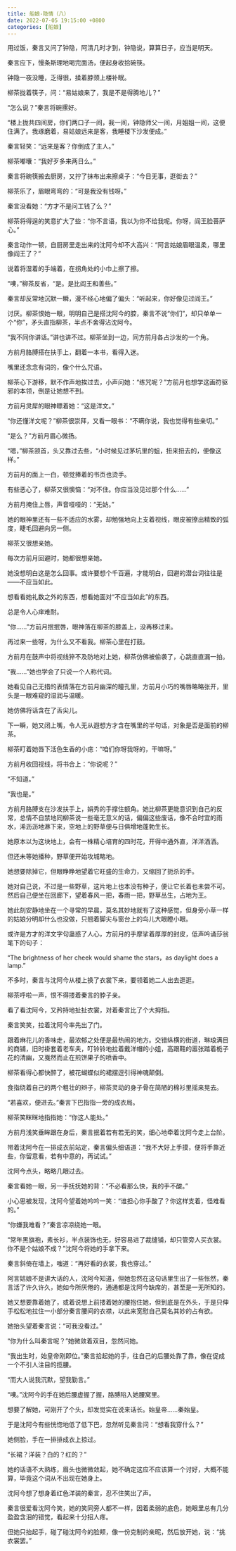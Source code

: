 ```yaml
---
title: 船娘-隐情（八）
date: 2022-07-05 19:15:00 +0800
categories: [船娘]
---
```


用过饭，秦言又问了钟隐，阿清几时才到，钟隐说，算算日子，应当是明天。

秦言应下，慢条斯理地喝完面汤，便起身收拾碗筷。

钟隐一夜没睡，乏得很，揉着脖颈上楼补眠。

柳茶拢着筷子，问：“易姑娘来了，我是不是得腾地儿？”

“怎么说？”秦言将碗摞好。

“楼上拢共四间房，你们两口子一间，我一间，钟隐师父一间，月姐姐一间，这便住满了。我琢磨着，易姑娘远来是客，我睡楼下沙发便成。”

秦言轻笑：“远来是客？你倒成了主人。”

柳茶嘟囔：“我好歹多来两日么。”

秦言将碗筷搬去厨房，又拧了抹布出来擦桌子：“今日无事，逛街去？”

柳茶乐了，眉眼弯弯的：“可是我没有钱呀。”

秦言没看她：“方才不是问工钱了么？”

柳茶将得逞的笑意扩大了些：“你不言语，我以为你不给我呢。你呀，阎王脸菩萨心。”

秦言动作一顿，自厨房里走出来的沈阿今却不大高兴：“阿言姑娘眉眼温柔，哪里像阎王了？”

说着将湿着的手端着，在拐角处的小巾上擦了擦。

“噢，”柳茶反省，“是。是比阎王和善些。”

秦言却反常地沉默一瞬，漫不经心地偏了偏头：“听起来，你好像见过阎王。”

讨厌。柳茶恨她一眼，明明自己是搭沈阿今的腔，秦言不说“你们”，却只单单一个“你”，矛头直指柳茶，半点不舍得沾沈阿今。

“我不同你讲话。”讲也讲不过。柳茶坐到一边，同方前月各占沙发的一个角。

方前月胳膊搭在扶手上，翻着一本书，看得入迷。

嘴里还念念有词的，像个什么咒语。

柳茶心下游移，默不作声地挨过去，小声问她：“练咒呢？”方前月也想学这画符驱邪的本领，倒是让她想不到。

方前月灵犀的眼神瞟着她：“这是洋文。”

“你还懂洋文呢？”柳茶很崇拜，又看一眼书：“不瞒你说，我也觉得有些亲切。”

“是么？”方前月眉心微扬。

“嗯，”柳茶颔首，头又靠过去些，“小时候见过茅坑里的蛆，扭来扭去的，便像这样。”

方前月的面上一白，顿觉捧着的书页也烫手。

有些恶心了，柳茶又很懊恼：“对不住。你应当没见过那个什么……”

方前月掩住上唇，声音哑哑的：“无妨。”

她的眼神里还有一些不适应的水雾，却勉强地向上支着视线，眼皮被撩出精致的弧度，睫毛回避向另一侧。

柳茶又很想亲她。

每次方前月回避时，她都很想亲她。

她没想明白这是怎么回事。或许要想个千百遍，才能明白，回避的潜台词往往是——不应当如此。

想看看她礼数之外的东西，想看她面对“不应当如此”的东西。

总是令人心痒难耐。

“你……”方前月抿抿唇，眼神落在柳茶的膝盖上，没再移过来。

再过来一些呀，为什么又不看我。柳茶心里在打鼓。

方前月在鼓声中将视线猝不及防地对上她，柳茶仿佛被偷袭了，心跳直直漏一拍。

“我……”她也学会了只说一个人称代词。

她看见自己无措的表情落在方前月幽深的瞳孔里，方前月小巧的嘴唇略略张开，里头是一眼难窥的湿润与温暖。

她仿佛将话含在了舌尖儿。

下一瞬，她又闭上嘴，令人无从遐想方才含在嘴里的半句话，对象是否是面前的柳茶。

柳茶盯着她唇下活色生香的小痣：“咱们你呀我呀的，干嘛呀。”

方前月收回视线，将书合上：“你说呢？”

“不知道。”

“我也是。”

方前月胳膊支在沙发扶手上，娟秀的手撑住额角。她比柳茶更能意识到自己的反常，总情不自禁地同柳茶说一些毫无意义的话，偏偏这些废话，像不合时宜的雨水，浠沥沥地淋下来，空地上的野草便与日俱增地蓬勃生长。

她原本以为这块地上，会有一株精心培育的四时花，开得中通外直，洋洋洒洒。

但还未等她播种，野草便开始攻城略地。

她想要除掉它，但眼睁睁地望着它旺盛的生命力，又缩回了扼杀的手。

她对自己说，不过是一些野草，这片地上也本没有种子，便让它长着也未尝不可。然后自己便坐在回廊下，望着春风一把，春雨一把，野草丛生，占地为王。

她此刻安静地坐在一个寻常的早晨，莫名其妙地就有了这种感觉，但身旁小草一样的姑娘分明却什么也没做，只翘着脚尖与窗台上的鸟儿大眼瞪小眼。

或许是方才的洋文字句蛊惑了人心，方前月的手摩挲着厚厚的封皮，低声吟诵莎翁笔下的句子：

“The brightness of her cheek would shame the stars，as daylight does a lamp.”

不多时，秦言与沈阿今从楼上换了衣裳下来，要领着她二人出去逛逛。

柳茶呼啦一声，恨不得搂着秦言的脖子亲。

看了看沈阿今，又矜持地扯扯衣裳，对着秦言比了个大拇指。

秦言笑笑，拉着沈阿今率先出了门。

跟着麻花儿的香味走，最浓郁之处便是最热闹的地方。交错纵横的街道，琳琅满目的商铺，旧时褂套着老车夫，叮铃铃地拉着戴洋帽的小姐，高跟鞋的嚣张踏着栀子花的清幽，又戛然而止在煎饼果子的喷香中。

柳茶看得心都快醉了，被花蝴蝶似的裙摆逗引得神魂颠倒。

食指绕着自己的两个粗壮的辫子，柳茶灵动的身子骨在简陋的棉衫里摇来晃去。

“若喜欢，便进去。”秦言下巴指指一旁的成衣局。

柳茶笑眯眯地指指她：“你这人能处。”

方前月浅笑垂眸跟在身后，秦言抿着若有若无的笑，细心地牵着沈阿今走上台阶。

带着沈阿今在一排成衣前站定，秦言偏头细语道：“我不大好上手摸，便将手靠近些，你留意看，若有中意的，再试试。”

沈阿今点头，略略几眼过去。

秦言看她一眼，另一手抚抚她的背：“不必看那么快，我的手不酸。”

小心思被发现，沈阿今望着她吟吟一笑：“谁担心你手酸了？你这样支着，怪难看的。”

“你嫌我难看？”秦言凉凉绕她一眼。

“常年黑旗袍，素长衫，半点装饰也无，好容易进了裁缝铺，却只管旁人买衣裳。你不是个姑娘不成？”沈阿今将她的手拿下来。

秦言斜倚在墙上，嗤道：“再好看的衣裳，我也穿过。”

阿言姑娘不是讲大话的人，沈阿今知道，但她忽然在这句话里生出了一些怅然，秦言活了许久许久，她如今所厌倦的，通通都是沈阿今缺席的，甚至是一无所知的。

她又想要靠着她了，或着说想上前搂着她的腰抱住她，但到底是在外头，于是只伸手松松地拉住一小部分秦言腰间的衣襟，以此来宽慰自己莫名其妙的占有欲。

她抬头望着秦言说：“可我没看过。”

“你为什么叫秦言呢？”她微敛着双目，忽然问她。

“我出生时，始皇帝刚即位。”秦言拾起她的手，往自己的后腰处靠了靠，像在促成一个不引人注目的揽腰。

“而大人说我沉默，望我勤言。”

“噢。”沈阿今的手在她后腰虚握了握，胳膊陷入她腰窝里。

想要了解她，可刚开了个头，却发觉实在说来话长。始皇帝……秦始皇。

于是沈阿今有些恍惚地低了低下巴，忽然听见秦言问：“想看我穿什么？”

她侧脸，手在一排排成衣上掠过。

“长裙？洋装？白的？红的？”

她的话语不大熟练，眉头也微微敛起，她不确定这应不应该算一个讨好，大概不能算，毕竟这个词从不出现在她身上。

沈阿今想了想身着红色洋装的秦言，忍不住笑出了声。

秦言很爱看沈阿今笑，她的笑同旁人都不一样，因着柔弱的底色，她眼里总有几分盈盈含泪的错觉，看起来十分招人疼。

但她只抬起手，碰了碰沈阿今的脸颊，像一份克制的亲昵，然后放开她，说：“挑衣裳罢。”

